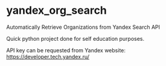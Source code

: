 # yandex_org_search
Automatically Retrieve Organizations from Yandex Search API

Quick python project done for self education purposes.

API key can be requested from Yandex website: https://developer.tech.yandex.ru/
